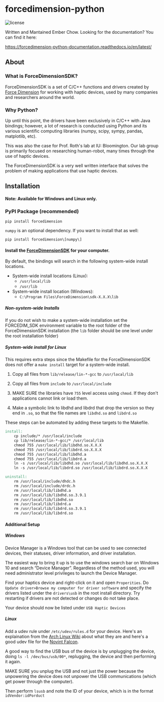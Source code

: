 # forcedimension-python

![license](https://img.shields.io/github/v/release/EmDash00/forcedimension-python?display_name=tag)

Written and Mantained Ember Chow. Looking for the documentation? You can find it here:

https://forcedimension-python-documentation.readthedocs.io/en/latest/

## About

### What is ForceDimensionSDK?

ForceDimensionSDK is a set of C/C++ functions and drivers created by [Force Dimension](https://www.forcedimension.com/company/about) for working with haptic devices, used by many companies and researchers around the world.

### Why Python?

Up until this point, the drivers have been exclusively in C/C++ with Java bindings; however, a lot of research is conducted using Python and its various scientific computing libraries (numpy, scipy, sympy, pandas, matplotlib, etc).

This was also the case for Prof. Roth's lab at IU: Bloomington. Our lab group is primarily focused on researching human-robot, many times through the use of haptic devices.

The ForceDimensionSDK is a very well written interface that solves the problem of making applications that use haptic devices.

## Installation

#### Note: Available for Windows and Linux only.

### PyPI Package (recommended)

```
pip install forcedimension
```

`numpy` is an optional dependency. If you want to install that as well:

```
pip install forcedimension\[numpy\]
```



#### Install the [ForceDimensionSDK](https://www.forcedimension.com/software/sdk) for your computer. 
By default, the bindings will search in the following system-wide install locations.

* System-wide install locations (Linux):
    - `/usr/local/lib`
    - `/usr/lib`
* System-wide install location (Windows):
    - `C:\Program Files\ForceDimension\sdk-X.X.X\lib`

##### Non-system-wide Installs

If you do not wish to make a system-wide installation set the FORCEDIM_SDK environment variable to the root folder of the ForceDimensionSDK installation (the `lib` folder should be one level under the root installation folder)

##### System-wide install for Linux

This requires extra steps since the Makefile for the ForceDimensionSDK does not offer a `make install` target for a system-wide install.

1. Copy all files from `lib/release/lin-*-gcc` to `/usr/local/lib`  

2. Copy all files from `include` to `/usr/local/include`  

3. MAKE SURE the libraries have `755` level access using `chmod`. If they don't applications cannot link or load them.

4. Make a symbolic link to libdhd and libdrd that drop the version so they end in `.so`, so that the file names are `libdhd.so` and `libdrd.so`

These steps can be automated by adding these targets to the Makefile.

```makefile
install:
	cp include/* /usr/local/include
	cp lib/release/lin-*-gcc/* /usr/local/lib
	chmod 755 /usr/local/lib/libdhd.so.X.X.X
	chmod 755 /usr/local/lib/libdrd.so.X.X.X
	chmod 755 /usr/local/lib/libdhd.a
	chmod 755 /usr/local/lib/libdrd.a
	ln -s /usr/local/lib/libdhd.so /usr/local/lib/libdhd.so.X.X.X
	ln -s /usr/local/lib/libdrd.so /usr/local/lib/libdrd.so.X.X.X
```

```makefile
uninstall:
	rm /usr/local/include/dhdc.h
	rm /usr/local/include/drdc.h
	rm /usr/local/lib/libdhd.a
	rm /usr/local/lib/libdhd.so.3.9.1
	rm /usr/local/lib/libdhd.so
	rm /usr/local/lib/libdrd.a
	rm /usr/local/lib/libdrd.so.3.9.1
	rm /usr/local/lib/libdrd.so
```
#### Additional Setup

##### Windows

Device Manager is a Windows tool that can be used to see connected devices, their statuses, driver information, and driver installation.

The easiest way to bring it up is to use the windows search bar on Windows 10 and search “Device Manager”. Regardless of the method used, you will need administrator level privileges to launch the Device Manager.

Find your haptics device and right-click on it and open `Properities`. Do `Update driver>Browse my computer for driver software` and specify the drivers listed under the `drivers\usb` in the root install directory. Try restarting if drivers are not detected or changes do not take place.  

Your device should now be listed under `USB Haptic Devices`

##### Linux

Add a udev rule under `/etc/udev/rules.d` for your device. Here's an explaination from the [Arch Linux Wiki](https://wiki.archlinux.org/index.php/Udev#Waking_from_suspend_with_USB_device) about what they are and here's a good udev file for the [Novint Falcon](https://github.com/libnifalcon/libnifalcon/blob/master/linux/40-novint-falcon-udev.rules).

A good way to find the USB bus of the device is by unplugging the device, doing `ls -l /dev/bus/usb/00*`, replugging, the device and then performing it again. 

MAKE SURE you unplug the USB and not just the power because the unpowering the device does not unpower the USB communications (which get power through the computer).

Then perform `lsusb` and note the ID of your device, which is in the format `idVendor:idPorduct`

